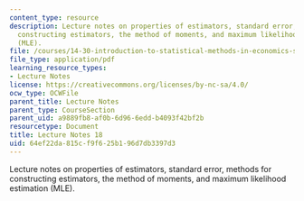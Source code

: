 ```yaml
---
content_type: resource
description: Lecture notes on properties of estimators, standard error, methods for
  constructing estimators, the method of moments, and maximum likelihood estimation
  (MLE).
file: /courses/14-30-introduction-to-statistical-methods-in-economics-spring-2009/64ef22da815cf9f625b196d7db3397d3_MIT14_30s09_lec18.pdf
file_type: application/pdf
learning_resource_types:
- Lecture Notes
license: https://creativecommons.org/licenses/by-nc-sa/4.0/
ocw_type: OCWFile
parent_title: Lecture Notes
parent_type: CourseSection
parent_uid: a9889fb8-af0b-6d96-6edd-b4093f42bf2b
resourcetype: Document
title: Lecture Notes 18
uid: 64ef22da-815c-f9f6-25b1-96d7db3397d3
---
```

Lecture notes on properties of estimators, standard error, methods for constructing estimators, the method of moments, and maximum likelihood estimation (MLE).